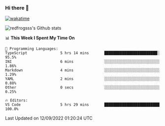 ### Hi there 👋

[![wakatime](https://wakatime.com/badge/user/2cbd8003-b8b8-4565-92d7-ad9c23ff1846.svg)](https://wakatime.com/@2cbd8003-b8b8-4565-92d7-ad9c23ff1846)

<img src="https://github-readme-stats.vercel.app/api?username=redfrogsss&show_icons=true" alt="redfrogsss's Github stats"></img>

<!--START_SECTION:waka-->
📊 **This Week I Spent My Time On** 

```text
💬 Programming Languages: 
TypeScript               5 hrs 14 mins       ████████████████████████░   95.5% 
INI                      6 mins              ░░░░░░░░░░░░░░░░░░░░░░░░░   1.86% 
Markdown                 4 mins              ░░░░░░░░░░░░░░░░░░░░░░░░░   1.29% 
YAML                     2 mins              ░░░░░░░░░░░░░░░░░░░░░░░░░   0.88% 
Other                    0 secs              ░░░░░░░░░░░░░░░░░░░░░░░░░   0.25%

🔥 Editors: 
VS Code                  5 hrs 29 mins       █████████████████████████   100.0%

```


 Last Updated on 12/09/2022 01:20:24 UTC
<!--END_SECTION:waka-->
